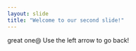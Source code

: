 ```yaml
---
layout: slide
title: "Welcome to our second slide!"
--- 
```

great one@
Use the left arrow to go back!
